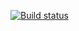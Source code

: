 [![Build status](https://ci.appveyor.com/api/projects/status/d2yfewu98s5kwxm6?svg=true)](https://ci.appveyor.com/project/Valeria-Kuzina/4-2-2)
